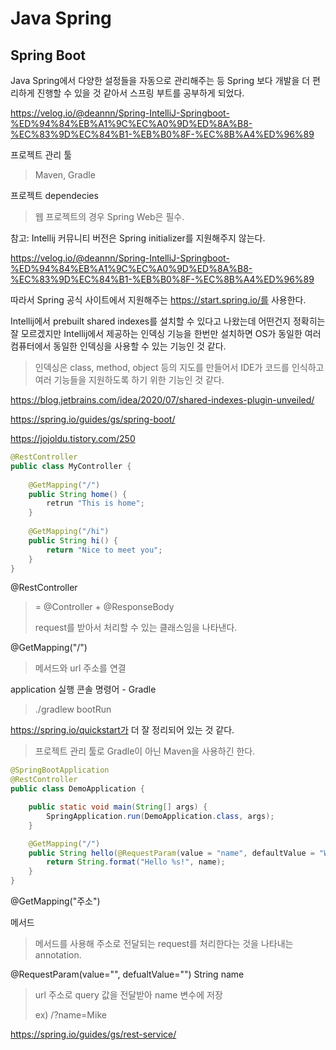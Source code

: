 # Java Spring

## Spring Boot

Java Spring에서 다양한 설정들을 자동으로 관리해주는 등 Spring 보다 개발을 더 편리하게 진행할 수 있을 것 같아서 스프링 부트를 공부하게 되었다.

https://velog.io/@deannn/Spring-IntelliJ-Springboot-%ED%94%84%EB%A1%9C%EC%A0%9D%ED%8A%B8-%EC%83%9D%EC%84%B1-%EB%B0%8F-%EC%8B%A4%ED%96%89

프로젝트 관리 툴

> Maven, Gradle

프로젝트 dependecies

> 웹 프로젝트의 경우 Spring Web은 필수.

참고: Intellij 커뮤니티 버전은 Spring initializer를 지원해주지 않는다.

https://velog.io/@deannn/Spring-IntelliJ-Springboot-%ED%94%84%EB%A1%9C%EC%A0%9D%ED%8A%B8-%EC%83%9D%EC%84%B1-%EB%B0%8F-%EC%8B%A4%ED%96%89

따라서 Spring 공식 사이트에서 지원해주는 https://start.spring.io/를 사용한다.

Intellij에서 prebuilt shared indexes를 설치할 수 있다고 나왔는데 어떤건지 정확히는 잘 모르겠지만 Intellij에서 제공하는 인덱싱 기능을 한번만 설치하면 OS가 동일한 여러 컴퓨터에서 동일한 인덱싱을 사용할 수 있는 기능인 것 같다.

> 인덱싱은 class, method, object 등의 지도를 만들어서 IDE가 코드를 인식하고 여러 기능들을 지원하도록 하기 위한 기능인 것 같다.

https://blog.jetbrains.com/idea/2020/07/shared-indexes-plugin-unveiled/



https://spring.io/guides/gs/spring-boot/

https://jojoldu.tistory.com/250

```java
@RestController
public class MyController {
    
    @GetMapping("/")
    public String home() {
        retrun "This is home";
    }
    
    @GetMapping("/hi")
    public String hi() {
        return "Nice to meet you";
    }
}
```

@RestController

> = @Controller + @ResponseBody
>
> request를 받아서 처리할 수 있는 클래스임을 나타낸다.

@GetMapping("/")

> 메서드와 url 주소를 연결

application 실행 콘솔 명령어 - Gradle

> ./gradlew bootRun



https://spring.io/quickstart가 더 잘 정리되어 있는 것 같다.

> 프로젝트 관리 툴로 Gradle이 아닌 Maven을 사용하긴 한다.

```java
@SpringBootApplication
@RestController
public class DemoApplication {

	public static void main(String[] args) {
		SpringApplication.run(DemoApplication.class, args);
	}

	@GetMapping("/")
	public String hello(@RequestParam(value = "name", defaultValue = "World") String name) {
		return String.format("Hello %s!", name);
	}
}
```

@GetMapping("주소")

메서드

> 메서드를 사용해 주소로 전달되는 request를 처리한다는 것을 나타내는 annotation.

@RequestParam(value="", defualtValue="") String name

> url 주소로 query 값을 전달받아 name 변수에 저장
>
> ex) /?name=Mike



https://spring.io/guides/gs/rest-service/